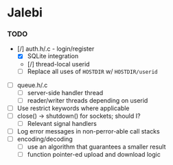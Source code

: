 # Jalebi

### TODO

- [/] auth.h/.c - login/register
    - [x] SQLite integration
    - [/] thread-local userid
    - [ ] Replace all uses of `HOSTDIR` w/ `HOSTDIR/userid`
- [ ] queue.h/.c
    - [ ] server-side handler thread
    - [ ] reader/writer threads depending on userid
- [ ] Use restrict keywords where applicable
- [ ] close() -> shutdown() for sockets; should I?
    - [ ] Relevant signal handlers
- [ ] Log error messages in non-perror-able call stacks
- [ ] encoding/decoding
    - [ ] use an algorithm that guarantees a smaller result
    - [ ] function pointer-ed upload and download logic
